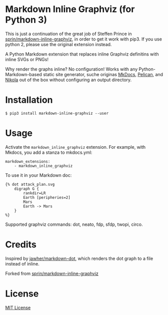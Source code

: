 Markdown Inline Graphviz (for Python 3)
=======================================

This is just a continuation of the great job of Steffen Prince in [sprin/markdown-inline-graphviz](https://github.com/sprin/markdown-inline-graphviz), 
in order to get it work with pip3. If you use python 2, please use the original extension instead.

A Python Markdown extension that replaces inline Graphviz definitins with
inline SVGs or PNGs!

Why render the graphs inline? No configuration! Works with any
Python-Markdown-based static site generator, suche originas
[MkDocs](http://www.mkdocs.org/), [Pelican](http://blog.getpelican.com/), and
[Nikola](https://getnikola.com/) out of the box without configuring an output
directory.

# Installation

    $ pip3 install markdown-inline-graphviz --user

# Usage

Activate the `markdown_inline_graphviz` extension. For example, with Mkdocs, you add a
stanza to mkdocs.yml:

```
markdown_extensions:
    - markdown_inline_graphviz
```

To use it in your Markdown doc:

```
{% dot attack_plan.svg
    digraph G {
        rankdir=LR
        Earth [peripheries=2]
        Mars
        Earth -> Mars
    }
%}
```

Supported graphviz commands: dot, neato, fdp, sfdp, twopi, circo.

# Credits

Inspired by [jawher/markdown-dot](https://github.com/jawher/markdown-dot),
which renders the dot graph to a file instead of inline.

Forked from [sprin/markdown-inline-graphviz](https://github.com/sprin/markdown-inline-graphviz)


# License

[MIT License](http://www.opensource.org/licenses/mit-license.php)

